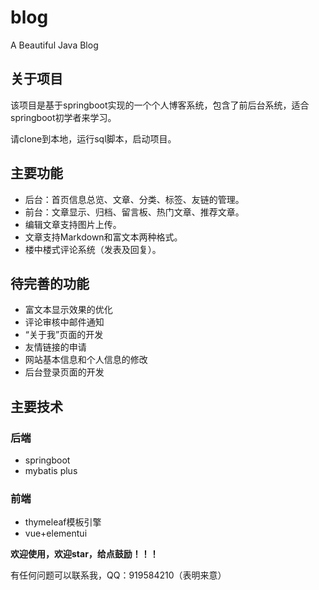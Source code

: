 # blog
A Beautiful Java Blog

## 关于项目

该项目是基于springboot实现的一个个人博客系统，包含了前后台系统，适合springboot初学者来学习。

请clone到本地，运行sql脚本，启动项目。


## 主要功能

- 后台：首页信息总览、文章、分类、标签、友链的管理。
- 前台：文章显示、归档、留言板、热门文章、推荐文章。
- 编辑文章支持图片上传。
- 文章支持Markdown和富文本两种格式。
- 楼中楼式评论系统（发表及回复）。

## 待完善的功能

- 富文本显示效果的优化
- 评论审核中邮件通知
- “关于我”页面的开发
- 友情链接的申请
- 网站基本信息和个人信息的修改
- 后台登录页面的开发

## 主要技术

### 后端

- springboot
- mybatis plus

### 前端

- thymeleaf模板引擎
- vue+elementui



**欢迎使用，欢迎star，给点鼓励！！！**

有任何问题可以联系我，QQ：919584210（表明来意）
